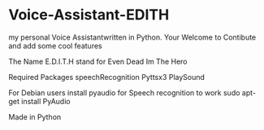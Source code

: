 # Voice-Assistant-EDITH
my personal Voice Assistantwritten in Python.
Your Welcome to Contibute and add some cool features

The Name E.D.I.T.H stand for Even Dead Im The Hero

Required Packages
speechRecognition
Pyttsx3
PlaySound

For Debian users install pyaudio for Speech recognition to work
sudo apt-get install PyAudio

Made in Python
